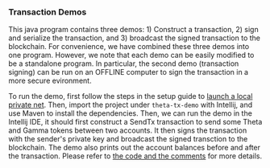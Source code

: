 ### Transaction Demos

This java program contains three demos: 1) Construct a transaction, 2) sign and serialize the transaction, and 3) broadcast the signed transaction to the blockchain. For convenience, we have combined these three demos into one program. However, we note that each demo can be easily modified to be a standalone program. In particular, the second demo (transaction signing) can be run on an OFFLINE computer to sign the transaction in a more secure evironment.

To run the demo, first follow the steps in the setup guide to [launch a local private net](https://github.com/thetatoken/theta-mainnet-integration-guide/blob/master/docs/setup.md#setup). Then, import the project under `theta-tx-demo` with Intellij, and use Maven to install the dependencies. Then, we can run the demo in the Intellij IDE, it should first construct a SendTx transaction to send some Theta and Gamma tokens between two accounts. It then signs the transaction with the sender's private key and broadcast the signed transction to the blockchain. The demo also prints out the account balances before and after the transaction. Please refer to [the code and the comments](https://github.com/thetatoken/theta-mainnet-integration-guide/blob/master/demos/tx/theta-tx-demo/src/main/java/org/theta/App.java) for more details.

